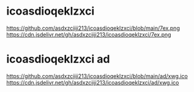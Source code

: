 # icoasdioqeklzxci
https://github.com/asdxzciiji213/icoasdioqeklzxci/blob/main/7ex.png
https://cdn.jsdelivr.net/gh/asdxzciiji213/icoasdioqeklzxci/7ex.png

# icoasdioqeklzxci ad
https://github.com/asdxzciiji213/icoasdioqeklzxci/blob/main/ad/xwg.ico
https://cdn.jsdelivr.net/gh/asdxzciiji213/icoasdioqeklzxci/ad/xwg.ico
